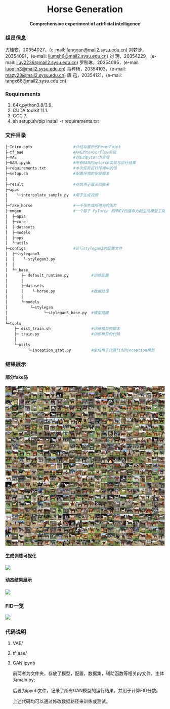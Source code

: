 <h1 align="center">Horse Generation</h1>

<h4 align="center">Comprehensive experiment of artificial intelligence</h4>

### 组员信息

方桂安，20354027，(e-mail: fanggan@mail2.sysu.edu.cn)
刘梦莎，20354091，(e-mail: liumsh6@mail2.sysu.edu.cn)
刘    玥，20354229，(e-mail: liuy2236@mail2.sysu.edu.cn)
罗秋琳，20354095，(e-mail: luoqlin3@mail2.sysu.edu.cn)
马梓玚，20354103，(e-mail: mazy23@mail2.sysu.edu.cn)
唐    迅，20354121，(e-mail: tangx66@mail2.sysu.edu.cn)

### Requirements

1. 64x,python3.8/3.9.
2. CUDA toolkit 11.1.
3. GCC 7.
4. sh setup.sh/pip install -r requirements.txt

### 文件目录

```python
├─Intro.pptx				  #介绍与展示的PowerPoint
├─tf_aae                      #AAE的tensorflow实现
├─VAE                         #VAE的pytorch实现
├─GAN.ipynb                   #所有GAN的pytorch实现与运行结果
├─requirements.txt			  #本次任务运行环境中的包
├─setup.sh					  #配置环境的安装脚本
│
├─result                      #存放用于展示的结果
├─apps
│    └─interpolate_sample.py  #用于生成视频
│
├─fake_horse                  #一千张生成所得马的图片
├─mmgen                       #一个基于 PyTorch 和MMCV的强有力的生成模型工具箱
│  ├─apis
│  ├─core
│  ├─datasets
│  ├─models
│  ├─ops
│  └─utils
├─configs                     #运行stylegan3的配置文件
│  ├─styleganv3
│  │    └─stylegan3.py
│  │
│  └─_base_
│      ├─ default_runtime.py	      #训练配置
│      │
│      ├─datasets
│      │    └─horse.py                #数据处理
│      │
│      └─models
│          └─stylegan
│                └─stylegan3_base.py  #模型搭建
│
└─tools
    ├─ dist_train.sh 				  #训练模型的脚本
    ├─ train.py						  #训练模型的代码
    │
    └─utils
          └─inception_stat.py         #生成用于计算fid的inception模型
```

### 结果展示

#### 部分fake马

<p> <img align="center" src="result/625.png"/></p>

#### 生成训练可视化

<p> <img align="center" src="https://blogimg.coding.net/p/img/d/image1/git/raw/master/img/GAN_generate_animation.gif"/></p>

#### 动态结果展示

<p> <img align="center" src="https://blogimg.coding.net/p/img/d/image1/git/raw/master/img/lerp.gif"/></p>

### FID一览

![](https://blogimg.coding.net/p/img/d/image1/git/raw/master/img/image-20220618194023873.png)

### 代码说明

1. VAE/

2. tf_aae/

3. GAN.ipynb

   前两者为文件夹，存放了模型，配置，数据集，辅助函数等相关py文件，主体为main.py;

   后者为ipynb文件，记录了所有GAN模型的运行结果，并用于计算FID分数。

   上述代码均可以通过修改数据路径来训练或测试。

   

